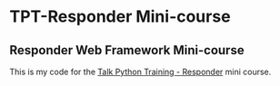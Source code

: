# TPT-Responder Mini-course

## Responder Web Framework Mini-course 

This is my code for the [Talk Python Training - Responder](https://training.talkpython.fm/courses/explore_responder/responder-web-framework-mini-course) mini course.


